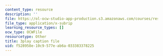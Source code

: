 ```yaml
---
content_type: resource
description: ''
file: https://ol-ocw-studio-app-production.s3.amazonaws.com/courses/res-3-002-collaborative-design-and-creative-expression-with-arduino-microcontrollers-january-iap-2017/f528958e10c9577eab6a033383378225_psoIl5k1FIs.vtt
file_type: application/x-subrip
learning_resource_types: []
ocw_type: OCWFile
resourcetype: Other
title: 3play caption file
uid: f528958e-10c9-577e-ab6a-033383378225
---
```

